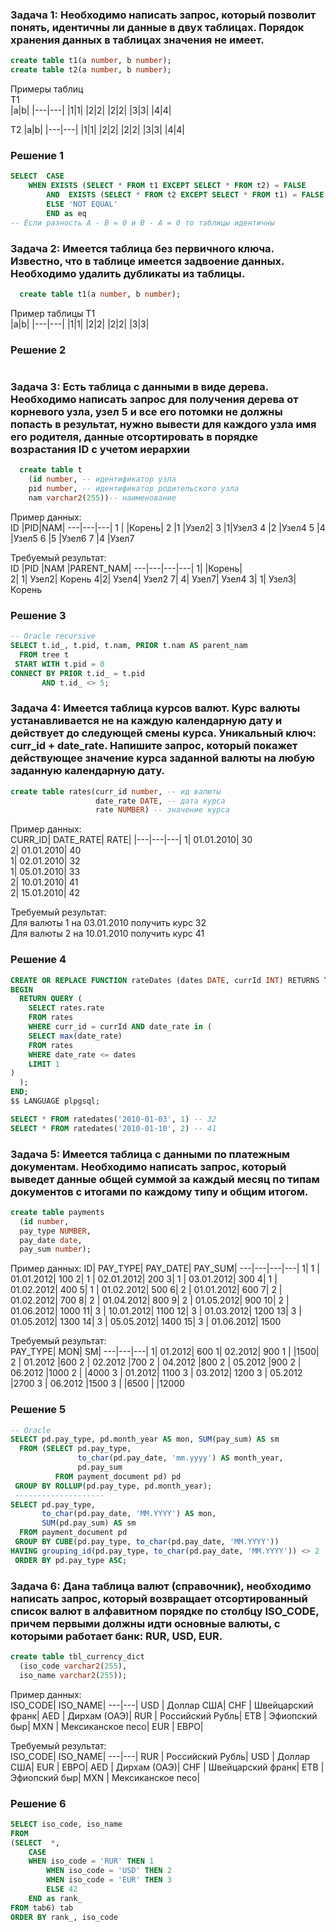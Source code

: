 ### Задача 1: Необходимо написать запрос, который позволит понять, идентичны ли данные в двух таблицах. Порядок хранения данных в таблицах значения не имеет.

```sql
create table t1(a number, b number); 
create table t2(a number, b number);
```
Примеры таблиц  
T1   
|a|b|
|---|---|
|1|1|
|2|2|
|2|2|
|3|3|
|4|4|

T2
|a|b|
|---|---|
|1|1|
|2|2|
|2|2|
|3|3|
|4|4|

### Решение 1
```sql
SELECT  CASE
	WHEN EXISTS (SELECT * FROM t1 EXCEPT SELECT * FROM t2) = FALSE  
       	AND  EXISTS (SELECT * FROM t2 EXCEPT SELECT * FROM t1) = FALSE THEN 'EQUAL'
        ELSE 'NOT EQUAL'
        END as eq
-- Если разность А - В = 0 и В - А = 0 то таблицы идентичны
```

### Задача 2: Имеется таблица без первичного ключа. Известно, что в таблице имеется задвоение данных. Необходимо удалить дубликаты из таблицы.
```sql
  create table t1(a number, b number); 
```
Пример таблицы
T1   
|a|b|
|---|---|
|1|1|
|2|2|
|2|2|
|3|3|

### Решение 2
```sql
```

### Задача 3: Есть таблица с данными в виде дерева. Необходимо написать запрос для получения дерева от корневого узла, узел 5 и все его потомки не должны попасть в результат, нужно вывести для каждого узла имя его родителя, данные отсортировать в порядке возрастания ID с учетом иерархии  
```sql
  create table t
    (id number, -- идентификатор узла
    pid number, -- идентификатор родительского узла
    nam varchar2(255))-- наименование
```
Пример данных:  
ID |PID|NAM|
---|---|---|
1	|	 |Корень|
2	|1 |Узел2|
3	|1|Узел3
4	|2	|Узел4
5	|4	|Узел5
6	|5	|Узел6
7	|4	|Узел7

Требуемый результат:  
ID	|PID	|NAM	|PARENT_NAM|
---|---|---|---|
1|		|Корень|	
2|	1|	Узел2|	Корень
4|2|	Узел4|	Узел2
7|	4|	Узел7|	Узел4
3|	1|	Узел3|	Корень

### Решение 3
```sql
-- Oracle recursive
SELECT t.id_, t.pid, t.nam, PRIOR t.nam AS parent_nam
  FROM tree t
 START WITH t.pid = 0
CONNECT BY PRIOR t.id_ = t.pid
       AND t.id_ <> 5;
```

### Задача 4: Имеется таблица курсов валют. Курс валюты устанавливается не на каждую календарную дату и действует до следующей смены курса. Уникальный ключ: curr_id + date_rate. Напишите запрос, который покажет действующее значение курса заданной валюты на любую заданную календарную дату.  
```sql
create table rates(curr_id number, -- ид валюты
                   date_rate DATE, -- дата курса
                   rate NUMBER) -- значение курса 
```

Пример данных:  
CURR_ID|	DATE_RATE|	RATE|
|---|---|---|
1|		01.01.2010|	30	
2|		01.01.2010|	40	
1|		02.01.2010|	32	
1|		05.01.2010|	33	
2|		10.01.2010|	41	
2|		15.01.2010|	42	

Требуемый результат:  
Для валюты 1 на 03.01.2010 получить курс 32  
Для валюты 2 на 10.01.2010 получить курс 41

### Решение 4
```sql
CREATE OR REPLACE FUNCTION rateDates (dates DATE, currId INT) RETURNS TABLE (rate INT) AS $$
BEGIN
  RETURN QUERY (
    SELECT rates.rate 
    FROM rates
	WHERE curr_id = currId AND date_rate in (
	SELECT max(date_rate)
  	FROM rates
  	WHERE date_rate <= dates
  	LIMIT 1
)       
  );
END;
$$ LANGUAGE plpgsql;

SELECT * FROM ratedates('2010-01-03', 1) -- 32  
SELECT * FROM ratedates('2010-01-10', 2) -- 41
```

### Задача 5: Имеется таблица с данными по платежным документам. Необходимо написать запрос, который выведет данные общей суммой за каждый месяц по типам документов с итогами по каждому типу и общим итогом.
```sql
create table payments
  (id number,
  pay_type NUMBER,
  pay_date date,
  pay_sum number);
```
Пример данных:
  ID|	PAY_TYPE|	PAY_DATE|	PAY_SUM|
  ---|---|---|---|
1|	1 |	01.01.2012|	100
2|	1	|	02.01.2012|	200
3|	1	|	03.01.2012|	300
4|	1	|	01.02.2012|	400
5|	1	|	01.02.2012|	500
6|	2	|	01.01.2012|	600
7|	2	|	01.02.2012|	700
8|	2	|	01.04.2012|	800
9|	2	|	01.05.2012|	900
10|	2	|	01.06.2012|	1000
11|	3	|	10.01.2012|	1100
12|	3	|	01.03.2012|	1200
13|	3	|	01.05.2012|	1300
14|	3	|	05.05.2012|	1400
15|	3	|	01.06.2012|	1500

Требуемый результат:  
PAY_TYPE|	MON|	SM|
---|---|---|
1|		01.2012|	600
1|		02.2012|	900
1	|			|1500|
2	|	01.2012	|600
2	|	02.2012	|700
2	|	04.2012	|800
2	|	05.2012	|900
2	|	06.2012	|1000
2	|			|4000
3	|	01.2012|	1100
3	|	03.2012|	1200
3	|	05.2012	|2700
3	|	06.2012	|1500
3	|			|6500
	|			|12000

 ### Решение 5
```sql
-- Oracle
SELECT pd.pay_type, pd.month_year AS mon, SUM(pay_sum) AS sm
  FROM (SELECT pd.pay_type,
               to_char(pd.pay_date, 'mm.yyyy') AS month_year,
               pd.pay_sum
          FROM payment_document pd) pd
 GROUP BY ROLLUP(pd.pay_type, pd.month_year);
 --------------------
SELECT pd.pay_type,
       to_char(pd.pay_date, 'MM.YYYY') AS mon,
       SUM(pd.pay_sum) AS sm
  FROM payment_document pd
 GROUP BY CUBE(pd.pay_type, to_char(pd.pay_date, 'MM.YYYY'))
HAVING grouping_id(pd.pay_type, to_char(pd.pay_date, 'MM.YYYY')) <> 2
 ORDER BY pd.pay_type ASC;
```

### Задача 6: Дана таблица валют (справочник), необходимо написать запрос, который возвращает отсортированный список валют в алфавитном порядке по столбцу ISO_CODE, причем первыми должны идти основные валюты, с которыми работает банк: RUR, USD, EUR.  
```sql
create table tbl_currency_dict
  (iso_code varchar2(255),
  iso_name varchar2(255));
```
Пример данных:  
ISO_CODE|	ISO_NAME|
---|---|
USD |		Доллар США|
CHF	|	Швейцарский франк|
AED	|	Дирхам (ОАЭ)|
RUR	|	Российский Рубль|
ETB	|	Эфиопский быр|
MXN	|	Мексиканское песо|
EUR	|	ЕВРО|

Требуемый результат:  
ISO_CODE|	ISO_NAME|
---|---|
RUR |	Российский Рубль|
USD	|	Доллар США|
EUR	|	ЕВРО|
AED	|	Дирхам (ОАЭ)|
CHF	|	Швейцарский франк|
ETB	|	Эфиопский быр|
MXN	|	Мексиканское песо|

### Решение 6
```sql
SELECT iso_code, iso_name
FROM
(SELECT  *,
	CASE 
	WHEN iso_code = 'RUR' THEN 1
        WHEN iso_code = 'USD' THEN 2
        WHEN iso_code = 'EUR' THEN 3
        ELSE 42
	END as rank_
FROM tab6) tab 
ORDER BY rank_, iso_code
```
